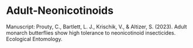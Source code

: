 # Adult-Neonicotinoids
Manuscript: Prouty, C., Bartlett, L. J., Krischik, V., & Altizer, S. (2023). Adult monarch butterflies show high tolerance to neonicotinoid insecticides. Ecological Entomology.
